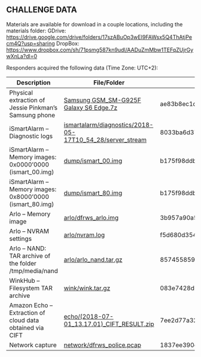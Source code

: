 ## CHALLENGE DATA

Materials are available for download in a couple locations, including the materials folder: 
  GDrive: https://drive.google.com/drive/folders/17szABuOp3wEI9FAWsx5Q4ThAtjPecm4Q?usp=sharing
  DropBox: https://www.dropbox.com/sh/71psmg587kn9udl/AADuZmMbw1TEFqZUjrGywXnLa?dl=0

Responders acquired the following data (Time Zone: UTC+2):

Description | File/Folder | SHA256
| --- | --- | --- |
Physical extraction of Jessie Pinkman’s Samsung phone | [Samsung GSM_SM-G925F Galaxy S6 Edge.7z](https://www.dropbox.com/s/ww758tm15yisg8a/Samsung%20GSM_SM-G925F%20Galaxy%20S6%20Edge.7z?dl=0) | ae83b8ec1d4338f6c4e0a312e73d7b410904fab504f7510723362efe6186b757
iSmartAlarm – Diagnostic logs |  [ismartalarm/diagnostics/2018-05-17T10_54_28/server_stream](materials/2018-05-17T10_54_28-20210814T210455Z-001.zip)|  8033ba6d37ad7f8ba22587ae560c04dba703962ed16ede8c36a55c9553913736 | 
iSmartAlarm – Memory images: 0x0000’0000 (ismart_00.img) |  [dump/ismart_00.img](materials/ismart_00.img) |  b175f98ddb8c79e5a1e7db84eeaa691991939065ae17bad84cdbd915f65d9a10
iSmartAlarm – Memory images: 0x8000’0000 (ismart_80.img) | [dump/ismart_80.img](materials/ismart_80.img) |  b175f98ddb8c79e5a1e7db84eeaa691991939065ae17bad84cdbd915f65d9a10
Arlo – Memory image |   [arlo/dfrws_arlo.img](https://www.dropbox.com/s/kpvrrmn26ljo64g/dfrws_arlo.img?dl=0) |  3b957a90a57e5e4485aa78d79c9a04270a2ae93f503165c2a0204de918d7ac70
Arlo – NVRAM settings | [arlo/nvram.log](materials/nvram.log) |   f5d680d354a261576dc8601047899b5173dbbad374a868a20b97fbd963dca798
Arlo – NAND: TAR archive of the folder /tmp/media/nand | [arlo/arlo_nand.tar.gz](materials/arlo_nand.tar.gz) | 857455859086cd6face6115e72cb1c63d2befe11db92beec52d1f70618c5e421 
WinkHub – Filesystem TAR archive | [wink/wink.tar.gz](materials/wink.tar.gz) |  083e7428dc1d0ca335bbcfc11c6263720ab8145ffc637954a7733afc7b23e8c6
Amazon Echo – Extraction of cloud data obtained via CIFT | [echo/(2018-07-01_13.17.01)_CIFT_RESULT.zip](materials/(2018-07-01_13.17.01)_CIFT_RESULT.zip)|  7ee2d77a3297bb7ea4030444be6e0e150a272b3302d4f68453e8cfa11ef3241f
Network capture | [network/dfrws_police.pcap](materials/dfrws_police.pcap) | 1837ee390e060079fab1e17cafff88a1837610ef951153ddcb7cd85ad478228e

